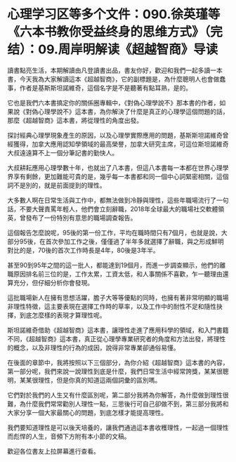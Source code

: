 # 心理学习区等多个文件：090.徐英瑾等《六本书教你受益终身的思维方式》（完结）：09.周岸明解读《超越智商》导读

讀書點亮生活，本期解讀由凡登讀書出品，書友你好，歡迎和我們一起多讀一本書，今天我為大家解讀這本《超越智商》，它的副標題是，為什麼聰明人也會做蠢事，作者是基斯斯坦諾維奇，這個名字是不是聽著有點耳熟，是的。

它也是我們六本書搞定你的關係圈專輯中，《對偽心理學說不》那本書的作者，如果說《對偽心理學說不》這本書，為你解決了什麼是真正的心理學這個問題的話，那麼《超越智商》這本書，將從理性的角度出發。

探討經典心理學現象產生的原因，以及心理學實際應用的問題，基斯斯坦諾維奇曾經獲得，加拿大應用認知學領域的最高榮譽，加拿大研究主席，可這位斯坦諾維奇大叔遠遠算不上一個分筆記書的勤快人。

大叔耕耘應用心理學數十年，也就出了八本書，但這八本書每一本都在世界心理學界享有剩餘，更加難能可貴的是，幾乎每一本書都和同一個中心詞緊密相關，這個詞不是別的，就是前面提到的理性。

大多數人啊在日常生活與工作中，都無法做到冷靜與理性，這些年職場流行了一句話，不要大聲責罵年輕人，他們會立刻辭職，2018年全球最大的職場社交軟體領英，曾發布了一份特別有意思的職場調查報告。

這個報告怎麼說呢，95後的第一份工作，平均在職時間只有7個月，也就是說，大部分95後，在首次參加工作之後，僅僅過了半年多就選擇了辭職，與之形成鮮明對比的是，70後的首次工作時長是4年，80後是3年半。

甚至90到95年之間的這一批人，都能達到19個月，而進一步調查顯示，他們的離職原因排名前三位的是，工作太累，工資太低，和人事關係不喜歡，乍一聽理由還算充分，但仔細分析你會發現。

這批職場新人在擁有思想活躍，膽子大等等優點的同時，也擁有著非常明顯的職場非理性特徵，這主要表現在選擇工作時的草率，以及工作中的耐性不足和隨性抉擇，到底怎麼樣的表現才算理性呢。

斯坦諾維奇借助《超越智商》這本書，讓理性走進了應用科學的領域，和入門書籍不同，《超越智商》這本書，真正從心理學專業研究者的角度和方法出發，將理性的概念，以及非理性的行為的成因，說得非常專業卻通俗易懂。

在後面的章節中，我將按照以下三個部分，為你介紹《超越智商》這本書的內容，第一部分呢，我們來說一說理性到底是什麼，我們日常生活中經常誇獎，某某很聰明，某某很理性，但是你真的知道這兩個詞彙的區別嗎。

它們對於我們的人生又有什麼區別呢，第二部分我將為你解答，為什麼做到理性很難，為什麼我們常常勸別人理性一點，三思後行可自己卻做不到，第三部分我將和大家分享一個大家最關心的問題，到底怎樣才能提高理性。

我們要知道理性是可以後天培養的，讓我們通過這本書收穫理性，一起過一個理性而彪悍的人生，音頻下方附有本小節的文稿。

歡迎各位書友上拉屏幕進行查看。